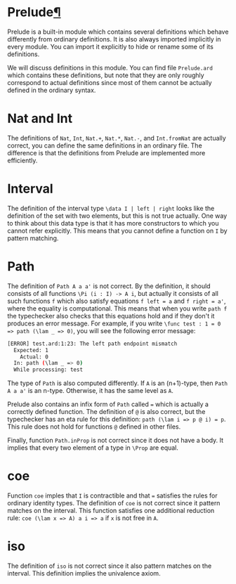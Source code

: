<h1 id="prelude">Prelude<a class="headerlink" href="#prelude" title="Permanent link">&para;</a></h1>

Prelude is a built-in module which contains several definitions which behave differently from ordinary definitions.
It is also always imported implicitly in every module.
You can import it explicitly to hide or rename some of its definitions.

We will discuss definitions in this module.
You can find file `Prelude.ard` which contains these definitions, but note that they are only roughly correspond to actual definitions since most of them cannot be actually defined in the ordinary syntax.

# Nat and Int

The definitions of `Nat`, `Int`, `Nat.+`, `Nat.*`, `Nat.-`, and `Int.fromNat` are actually correct, you can define the same definitions in an ordinary file.
The difference is that the definitions from Prelude are implemented more efficiently.

# Interval

The definition of the interval type `\data I | left | right` looks like the definition of the set with two elements, but this is not true actually.
One way to think about this data type is that it has more constructors to which you cannot refer explicitly.
This means that you cannot define a function on `I` by pattern matching.

# Path

The definition of `Path A a a'` is not correct.
By the definition, it should consists of all functions `\Pi (i : I) -> A i`, but actually it consists of all such functions `f` which also satisfy equations `f left = a` and `f right = a'`, where the equality is computational.
This means that when you write `path f` the typechecker also checks that this equations hold and if they don't it produces an error message.
For example, if you write `\func test : 1 = 0 => path (\lam _ => 0)`, you will see the following error message:

```bash
[ERROR] test.ard:1:23: The left path endpoint mismatch
  Expected: 1
    Actual: 0
  In: path (\lam _ => 0)
  While processing: test
```

The type of `Path` is also computed differently.
If `A` is an (n+1)-type, then `Path A a a'` is an n-type.
Otherwise, it has the same level as `A`.

Prelude also contains an infix form of `Path` called `=` which is actually a correctly defined function.
The definition of `@` is also correct, but the typechecker has an eta rule for this definition: `path (\lam i => p @ i) = p`.
This rule does not hold for functions `@` defined in other files.

Finally, function `Path.inProp` is not correct since it does not have a body.
It implies that every two element of a type in `\Prop` are equal.

# coe

Function `coe` imples that `I` is contractible and that `=` satisfies the rules for ordinary identity types.
The definition of `coe` is not correct since it pattern matches on the interval.
This function satisfies one additional reduction rule: `coe (\lam x => A) a i => a` if `x` is not free in `A`.

# iso

The definition of `iso` is not correct since it also pattern matches on the interval.
This definition implies the univalence axiom.
